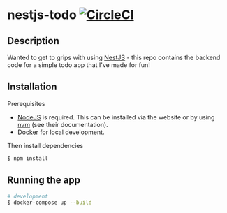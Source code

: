# nestjs-todo [![CircleCI](https://circleci.com/gh/AndrewCathcart/nestjs-todo.svg?style=svg)](https://app.circleci.com/pipelines/github/AndrewCathcart/nestjs-todo)

## Description

Wanted to get to grips with using [NestJS](https://github.com/nestjs/nest) - this repo contains the backend code for a simple todo app that I've made for fun!

## Installation

Prerequisites

- [NodeJS](https://nodejs.org/en/) is required. This can be installed via the website or by using [nvm](https://github.com/nvm-sh/nvm) (see their documentation).
- [Docker](https://docs.docker.com/install/) for local development.

Then install dependencies

```bash
$ npm install
```

## Running the app

```bash
# development
$ docker-compose up --build
```
